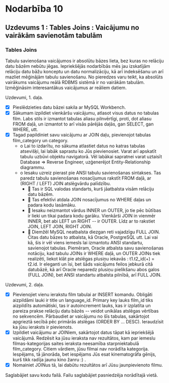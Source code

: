 # Nodarbība 10

## Uzdevums 1 : Tables Joins : Vaicājumu no vairākām savienotām tabulām

### Tables Joins

Tabulu savienošana vaicājumos ir absolūtu bāzes lieta, bez kuras no relāciju datu bāzēm nebūtu jēgas. Iepriekšējās nodarbībās mēs jau izskatījām relāciju datu bāžu konceptu un datu normalizāciju, kā arī indeksēšanu un arī mazliet mēģinājām tabulu savienošanu. No pieredzes varu teikt, ka absolūts vairākums vaicājumu reālā RDBMS sistēmā ir no vairākām tabulām.
Izmēģināsim interesantākus vaicājumus ar reāliem datiem.

Uzdevumi, 1. daļa.

- [x] Pieslēdzieties datu bāzei sakila ar MySQL Workbench.
- [x] Sākumam izpildiet vienkāršu vaicājumu, atlasot visus datus no tabulas film. Labs stils ir izmantot tabulas aliasu pilnvērtīgi, proti, dot aliasu FROM daļā, un izmantot to arī visās pārējās daļās, gan SELECT, gan WHERE, utt.
- [x] Tagad papildiniet savu vaicājumu ar JOIN daļu, pievienojot tabulas film_category un category.
    - o Lai to izdarītu, no sākuma atlastiet datus no katras tabulas atsevišķi, lai labāk saprastu ko Jūs pievienosiet. Varat arī apskatīt tabulu uzbūvi objektu navigatorā. Vēl labākai sapratnei varat uztaisīt Database => Reverse Engineer, uzģenerējot Entity-Relationship diagrammu.
    - o Iesaku uzreiz pierast pie ANSI tabulu savienošanas sintakses. Tas paredz tabulu savienošanas nosacījumus rakstīt FROM daļā, ar (RIGHT / LEFT) JOIN atslēgvārdu palīdzību.
         -  Tas ir SQL valodas standarts, kurš jāatbalsta visām relāciju datu bāzēm.
         -  Tas efektīvi atdala JOIN nosacījumus no WHERE daļas un padara kodu lasāmāku.
         -  Iesaku neizmantot vārdus INNER un OUTER, jo tie pēc būtības ir lieki un tikai padara kodu garāku. Vienkārši JOIN in vienmēr INNER, bet abi LEFT un RIGHT -- ir OUTER. Līdz ar to rakstiet JOIN, LEFT JOIN, RIGHT JOIN.
         -  Diemžēl MySQL neatbalsta diezgan reti vajadzīgu FULL JOIN. Citas datu bāzes to atbalsta, kā Oracle, PostgreSQL utt. Lai vai kā, šis ir vēl viens iemesls lai izmantotu ANSI standartu, savienojot tabulas. Piemēram, Oracle atbalsta savu savienošanas notāciju, kad tabulu JOINs ir WHERE daļā, un OUTER JOINs tiek realizēti, liekot klāt pie atslēgas plusiņu iekavās : t1.t2_id(+) = t2.id. Ir eleganti un īsi, bet šāds vaicājums feilos jebkurā citā datubāzē, kā arī Oracle neparedz plusiņu pielikšanu abos galos (FULL JOIN), bet ANSI standartu atbalsta pilnībā, arī FULL JOIN.

Uzdevumi, 2. daļa.

- [x] Pievienojiet vienu ierakstu film tabulai ar INSERT komandu. Obligāti aizpildāmi lauki ir title un language_id. Primary key lauks film_id tiks aizpildīts automātiski, tas ir autoincrement lauks, kas ir izplatīta un pareiza prakse relāciju datu bāzēs -- veidot unikālas atslēgas vērtības no sekvencēm. Pārbaudiet ar vaicājumu no šīs tabulas, sakārtojot apgrieztā secībā pēc primārās atslēgas (ORDER BY ... DESC). Ieraudzīsit ka jūsu ieraksts ir pievienots.
- [x] Izpildiet vaicājumu ar JOINiem, sakārtojot datus tāpat kā iepriekšējā vaicājumā. Redzēsit ka jūsu ieraksta nav rezultātos, kam par iemeslu filmas-kategorijas saites ieraksta neesamība starpniektabulā film_category. Citiem vārdiem, jūsu filmai nav norādīta kategorija. Iespējams, tā jānorāda, bet iespējams Jūs esat kinematogrāfa gēnijs, kurš tikk radīja jaunu kino žanru :) .
- [x] Nomainiet JOINus tā, lai dabūtu rezultātos arī Jūsu jaunpievienoto filmu.

Saglabājiet savu kodu failā. Failu saglabājiet pasniedzēja norādītajā vietā.
